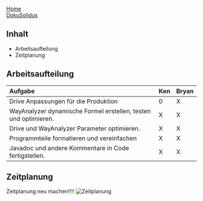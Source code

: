 [Home](home)  
[DokuSolidus](DokuSolidus)  
  
## Inhalt  
  
- Arbeitsaufteilung
- Zeitplanung
  
## Arbeitsaufteilung  
  
| Aufgabe| Ken| Bryan| 
| :------- | --- | :---- |
| Drive Anpassungen für die Produktion| 0| X|
| WayAnalyzer dynamische Formel erstellen, testen und optimieren.| X| X|
| Drive und WayAnalyzer Parameter optimieren.| X| X|
| Programmteile formatieren und vereinfachen| X| X|
| Javadoc und andere Kommentare in Code fertigstellen.| X| X|
  
## Zeitplanung  
  
Zeitplanung neu machen!!!!
![Zeitplanung](https://gitlab.com/solidus/hefei/uploads/89a26518d8b9c2d9df8fe975e650e141/Zeitplanung.PNG)
